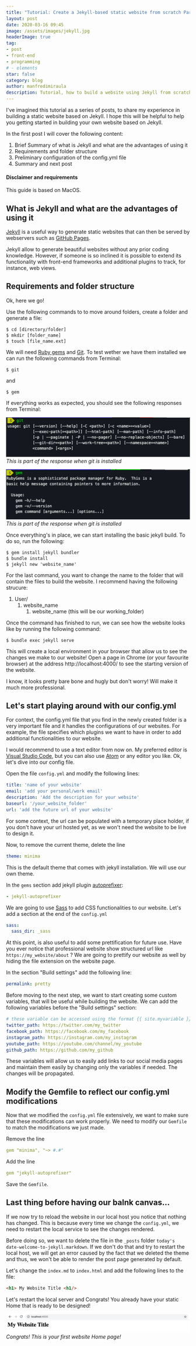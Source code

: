 ```yaml
---
title: "Tutorial: Create a Jekyll-based static website from scratch Part 0.1"
layout: post
date: 2020-03-16 09:45
image: /assets/images/jekyll.jpg
headerImage: true
tag:
- post
- front-end
- programming
# - elements
star: false
category: blog
author: manfredimiraula
description: Tutorial, how to build a website using Jekyll from scratch
---
```


I've imagined this tutorial as a series of posts, to share my experience in building a static website based on Jekyll. I hope this will be helpful to help you getting started in building your own website based on Jekyll. 

In the first post I will cover the following content: 

1. Brief Summary of what is Jekyll and what are the advantages of using it
1. Requirements and folder structure 
1. Preliminary configuration of the config.yml file
1. Summary and next post

#### Disclaimer and requirements
This guide is based on MacOS. 

## What is Jekyll and what are the advantages of using it

[Jekyll][jekyll] is  a useful way to generate static websites that can then be served by webservers such as [GitHub Pages][pages]. 

Jekyll allow to generate beautiful websites without any prior coding knowledge. However, if someone is so inclined it is possible to extend its functionality with front-end frameworks and additional plugins to track, for instance, web views. 

## Requirements and  folder structure
Ok, here we go!

Use the following commands to to move around folders, create a folder and generate a file:

``` shell
$ cd [directory/folder]
$ mkdir [folder_name]
$ touch [file_name.ext]
```

We will need [Ruby gems][gems] and [Git][git]. To test wether we have them installed we can run the following commands from Terminal: 

``` shell
$ git
``` 
and
``` shell
$ gem
```

 If everything works as expected, you should see the following responses from Terminal: 
 
 ![Git installed response](/assets/images/2020-03-18-tutorial/git-response.png)*This is part of the response when git is installed*

  ![Gem installed response](/assets/images/2020-03-18-tutorial/gem-response.png)*This is part of the response when git is installed*

Once everything's in place, we can start installing the basic jekyll build. To do so, run the following: 

``` shell
$ gem install jekyll bundler
$ bundle install 
$ jekyll new 'website_name'
```

For the last command, you want to change the name to the folder that will contain the files to build the website. I recommend having the following strucure: 

1. User/
    1. website_name
        1. website_name (this will be our working_folder)

Once the command has finished to run, we can see how the website looks like by running the following command: 

``` shell
$ bundle exec jekyll serve
```

This will create a local environment in your browser that allow us to see the changes we make to our website! Open a page in Chrome (or your favourite browser) at the address http://localhost:4000/ to see the starting version of the website. 

I know, it looks pretty bare bone and hugly but don't worry! Will make it much more professional.

## Let's start playing around with our config.yml

For context, the config.yml file that you find in the newly created folder is a very important file and it handles the configurations of our websites. For example, the file specifies which plugins we want to have in order to add additional functionalities to our website. 

I would recommend to use a text editor from now on. My preferred editor is [Visual Studio Code][vsc], but you can also use [Atom][atom] or any editor you like. Ok, let's dive into our config file. 

Open the file ```config.yml``` and modify the following lines:

``` yml
title: 'name of your website'
email: 'add your personal/work email'
description: 'Add the description for your website'
baseurl: '/your_website_folder'
url: 'add the future url of your website'
```
For some context, the url can be populated with a temporary place holder, if you don't have your url hosted yet, as we won't need the website to be live to design it.

Now, to remove the current theme, delete the line 
``` yml
theme: minima
``` 
This is the default theme that comes with jekyll installation. We will use our own theme. 

In the ```gems``` section add jekyll plugin [autoprefixer][apfixer]: 

``` yml
- jekyll-autoprefixer
```

We are going to use [Sass][sass] to add CSS functionalities to our website. Let's add a section at the end of the ```config.yml``` 

``` yml
sass:
  sass_dir: _sass
```

At this point, is also useful to add some prettification for future use. Have you ever notice that professional website show structured url like ```https://my_website/about``` ? We are going to prettify our website as well by hiding the file extension on the website page. 

In the section "Build settings" add the following line: 
``` yml
permalink: pretty
```

Before moving to the next step, we want to start creating some custom variables, that will be useful while building the website. We can add the following variables before the "Build settings" section:

``` yml
# these variable can be accessed using the format {{ site.myvariable }} 
twitter_path: https://twitter.com/my_twitter
facebook_path: https://facebook.com/my_facebook
instagram_path: https://instagram.com/my_instagram
youtube_path: https://youtube.com/channel/my_youtube
github_path: https://github.com/my_github
```
These variables will allow us to easily add links to our social media pages and maintain them easily by changing only the variables if needed. The changes will be propagated. 

## Modify the Gemfile to reflect our config.yml modifications

Now that we  modified the ```config.yml``` file extensively, we want to make sure that these modifications can work properly. We need to modify our ```Gemfile``` to match the modifications we just made. 

Remove the line

``` yml
gem "minima", "~> #.#"
```

Add the line 

``` yml
gem "jekyll-autoprefixer"
```

Save the ```Gemfile```.

## Last thing before having our balnk canvas...

If we now try to reload the website in our local host you notice that nothing has changed. This is because every time we change the ```config.yml```, we need to restart the local service to see the changes rendered. 

Before doing so, we want to delete the file in the ```_posts``` folder ```today's date-welcome-to-jekyll.markdown```. If we don't do that and try to restart the local host, we will get an error caused by the fact that we deleted the theme and thus, we won't be able to render the post page generated by default. 

Let's change the ```index.md``` to ```index.html``` and add the following lines to the file: 

``` html
<h1> My Website Title <h1/>
```

Let's restart the local server and Congrats! You already have your static Home that is ready to be designed!

![Our Home MVP!](/assets/images/2020-03-18-tutorial/home.png)*Congrats! This is your first website Home page!*




[jekyll]: https://jekyllrb.com/
[pages]: https://pages.github.com/
[gems]: https://guides.rubygems.org/what-is-a-gem/
[git]: https://git-scm.com/book/en/v2/Getting-Started-Installing-Git
[vsc]: https://code.visualstudio.com/
[atom]: https://atom.io/
[apfixer]: https://github.com/postcss/autoprefixer#other-build-tools
[sass]: https://sass-lang.com/